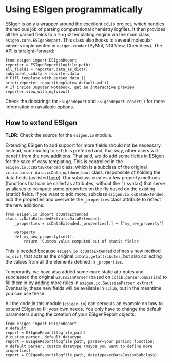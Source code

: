 # Using ESIgen programmatically

ESIgen is only a wrapper around the excellent `cclib` project, which handles the tedious job of parsing computational chemistry logfiles. It then provides all the parsed fields to a `Jinja2` templating engine via the main class, `esigen.core.ESIgenReport`. This class also hooks to several molecular viewers implemented in `esigen.render` (PyMol, NGLView, ChemView). The API is straight-forward:

    from esigen import ESIgenReport
    reporter = ESIgenReport(logfile_path)
    all_fields = reporter.data_as_dict()
    subyacent_ccdata = reporter.data
    # Fill template with parsed data ()
    print(reporter.report(template='default.md'))
    # If inside Jupyter Notebook, get an interactive preview
    reporter.view_with_nglview()

Check the docstrings for `ESIgenReport` and `ESIgenReport.report()` for more information on available options.

## How to extend ESIgen

__TLDR__: Check the source for the `esigen.io` module.

Extending ESIgen to add support for more fields should not be necessary. Instead, contributing to `cclib` is preferred and, that way, other users will benefit from the new additions. That said, we do add some fields in ESIgen for the sake of easy templating. This is controlled in the `esigen.io.ccDataExtended` class, which is a subclass of the original `cclib.parser.data.ccData_optdone_bool` class, responsible of holding the data fields (as listed [here](http://cclib.github.io/data.html)). Our subclass creates a few property methods (functions that can be called as attributes, without the `()` syntax) that serve as aliases to compute some properties on the fly based on the existing (static) fields. If you want to add more, subclass `esigen.io.ccDataExtended`, add the properties and overwrite the `_properties` class attribute to reflect the new additions:

    from esigen.io import ccDataExtended
    class ccDataExtendedExtra(ccDataExtended):
        _properties = ccDataExtended._properties[:] + ['my_new_property']

        @property
        def my_new_property(self):
            return 'Custom value computed out of static fields'

This is needed because `esigen.io.ccDataExtended` defines a new method `as_dict`, that acts as the original `ccData.getattributes`, but also collecting the values from all the elements defined in `_properties`.

Temporarily, we have also added some more static attributes and subclassed the original `GaussianParser` (based on `cclib.parser.Gaussian`) to fill them in by adding more rules in `esigen.io.GaussianParser.extract`. Eventually, these new fields will be available in `cclib`, but in the meantime you can use these.

All the code in this module (`esigen.io`) can serve as an example on how to extend ESIgen to fill your own needs. You only have to change the default parameters during the creation of your ESIgenReport objects:

    from esigen import ESIgenReport
    # default
    report = ESIgenReport(logfile_path)
    # custom parser, default datatype
    report = ESIgenReport(logfile_path, parser=your_parsing_function)
    # default parser, custom datatype (maybe you want to define more properties)
    report = ESIgenReport(logfile_path, datatype=ccDataCustomSubclass)